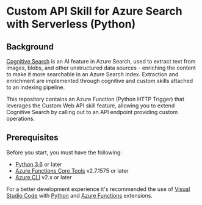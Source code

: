 # Custom API Skill for Azure Search with Serverless (Python)

## Background

[Cognitive Search](https://docs.microsoft.com/en-us/azure/search/cognitive-search-concept-intro) is an AI feature in Azure Search, used to extract text from images, blobs, and other unstructured data sources - enriching the content to make it more searchable in an Azure Search index. Extraction and enrichment are implemented through cognitive and custom skills attached to an indexing pipeline.

This repository contains an Azure Function (Python HTTP Trigger) that leverages the Custom Web API skill feature, allowing you to extend Cognitive Search by calling out to an API endpoint providing custom operations.

## Prerequisites

Before you start, you must have the following:

- [Python 3.6](https://www.python.org/downloads/) or later
- [Azure Functions Core Tools](https://docs.microsoft.com/en-us/azure/azure-functions/functions-run-local#v2) v2.7.1575 or later
- [Azure CLI](https://docs.microsoft.com/en-us/cli/azure/install-azure-cli?view=azure-cli-latest) v2.x or later

For a better development experience it's recommended the use of [Visual Studio Code](https://code.visualstudio.com/) with [Python](https://marketplace.visualstudio.com/items?itemName=ms-python.python) and [Azure Functions](https://marketplace.visualstudio.com/items?itemName=ms-azuretools.vscode-azurefunctions) extensions.
